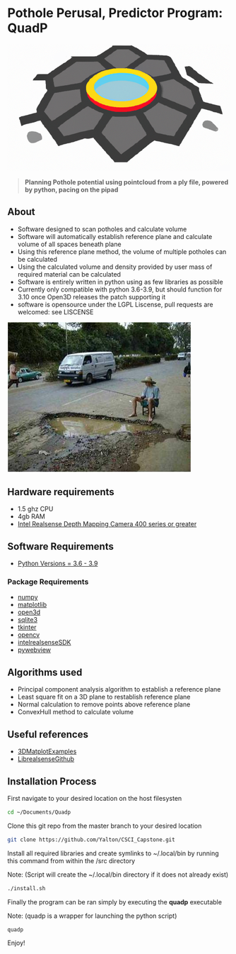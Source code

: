 # Pothole Perusal, Predictor Program: QuadP

![Logo](QuadP_Logo.png "QuadP Logo")

> **Planning Pothole potential using pointcloud from a ply file, powered by python, pacing on the pipad**

## About 
- Software designed to scan potholes and calculate volume 
- Software will automatically establish reference plane and calculate volume of all spaces beneath plane
- Using this reference plane method, the volume of multiple potholes can be calculated
- Using the calculated volume and density provided by user mass of required material can be calculated
- Software is entirely written in python using as few libraries as possible
- Currently only compatible with python 3.6-3.9, but should function for 3.10 once Open3D releases the patch supporting it
- software is opensource under the LGPL Liscense, pull requests are welcomed: see LISCENSE

![MakingTheBestOfIt](pothole.jpg "Caught Something?")


## Hardware requirements 
- 1.5 ghz CPU
- 4gb RAM 
- [Intel Realsense Depth Mapping Camera 400 series or greater](https://www.intelrealsense.com/introducing-intel-realsense-d400-product-family/)


## Software Requirements
- [Python Versions = 3.6 - 3.9](https://linuxhint.com/install-python-ubuntu-22-04/)

### Package Requirements
- [numpy](https://numpy.org/doc/)
- [matplotlib](https://matplotlib.org/stable/index.html)
- [open3d](http://www.open3d.org/docs/)
- [sqlite3](https://docs.python.org/3/library/sqlite3.html)
- [tkinter](https://docs.python.org/3/library/tk.html)
- [opencv](https://docs.opencv.org/4.x/index.html)
- [intelrealsenseSDK](https://dev.intelrealsense.com/docs)
- [pywebview](https://pypi.org/project/pywebview/)

## Algorithms used 
- Principal component analysis algorithm to establish a reference plane 
- Least square fit on a 3D plane to restablish reference plane
- Normal calculation to remove points above reference plane
- ConvexHull method to calculate volume 

## Useful references
- [3DMatplotExamples](https://jakevdp.github.io/PythonDataScienceHandbook/04.12-three-dimensional-plotting.html)
- [LibrealsenseGithub](https://github.com/IntelRealSense/librealsense.git)

## Installation Process 

First navigate to your desired location on the host filesysten 

```bash
cd ~/Documents/Quadp
```

Clone this git repo from the master branch to your desired location 

```bash
git clone https://github.com/Yalton/CSCI_Capstone.git
```

Install all required libraries and create symlinks to ~/.local/bin by running this command from within the /src directory 

Note: (Script will create the ~/.local/bin directory if it does not already exist)

```bash
./install.sh
```

Finally  the program can be ran simply by executing the __quadp__ executable 

Note: (quadp is a wrapper for launching the python script)

```bash
quadp
```

Enjoy!

